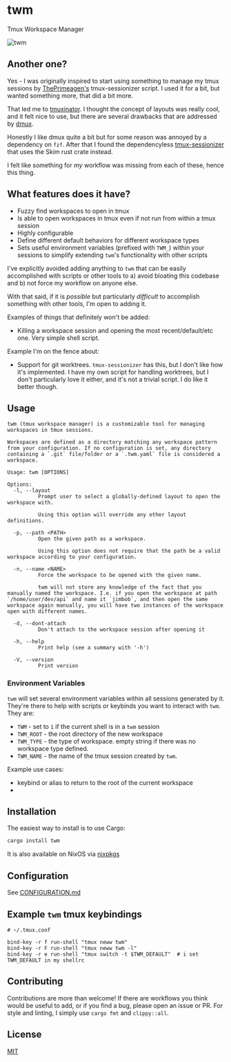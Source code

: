 # twm
Tmux Workspace Manager

![twm](https://s2.gifyu.com/images/twm2.gif)


## Another one?
Yes - I was originally inspired to start using something to manage my tmux sessions by [ThePrimeagen's](https://github.com/ThePrimeagen/.dotfiles/blob/602019e902634188ab06ea31251c01c1a43d1621/bin/.local/scripts/tmux-sessionizer) tmux-sessionizer script. I used it for a bit, but wanted something more, that did a bit more.

That led me to [tmuxinator](https://github.com/tmuxinator/tmuxinator). I thought the concept of layouts was really cool, and it felt nice to use, but there are several drawbacks that are addressed by [dmux](https://github.com/zdcthomas/dmux).

Honestly I like dmux quite a bit but for some reason was annoyed by a dependency on `fzf`. After that I found the dependencyless [tmux-sessionizer](https://github.com/jrmoulton/tmux-sessionizer) that uses the Skim rust crate instead.

I felt like something for *my* workflow was missing from each of these, hence this thing.

## What features does it have?

- Fuzzy find workspaces to open in tmux
- Is able to open workspaces in tmux even if not run from within a tmux session
- Highly configurable
- Define different default behaviors for different workspace types
- Sets useful environment variables (prefixed with `TWM_`) within your sessions to simplify extending `twm`'s functionality with other scripts


I've explicitly avoided adding anything to `twm` that can be easily accomplished with scripts or other tools to a) avoid bloating this codebase and b) not force my workflow on anyone else.

With that said, if it is *possible* but particularly *difficult* to accomplish something with other tools, I'm open to adding it.

Examples of things that definitely won't be added:

- Killing a workspace session and opening the most recent/default/etc one. Very simple shell script.

Example I'm on the fence about:
- Support for git worktrees. `tmux-sessionizer` has this, but I don't like how it's implemented. I have my own script for handling worktrees, but I don't particularly love it either, and it's not a trivial script. I do like it better though.


## Usage
```
twm (tmux workspace manager) is a customizable tool for managing workspaces in tmux sessions.

Workspaces are defined as a directory matching any workspace pattern from your configuration. If no configuration is set, any directory containing a `.git` file/folder or a `.twm.yaml` file is considered a workspace.

Usage: twm [OPTIONS]

Options:
  -l, --layout
          Prompt user to select a globally-defined layout to open the workspace with.

          Using this option will override any other layout definitions.

  -p, --path <PATH>
          Open the given path as a workspace.

          Using this option does not require that the path be a valid workspace according to your configuration.

  -n, --name <NAME>
          Force the workspace to be opened with the given name.

          twm will not store any knowledge of the fact that you manually named the workspace. I.e. if you open the workspace at path `/home/user/dev/api` and name it `jimbob`, and then open the same workspace again manually, you will have two instances of the workspace open with different names.

  -d, --dont-attach
          Don't attach to the workspace session after opening it

  -h, --help
          Print help (see a summary with '-h')

  -V, --version
          Print version

```

### Environment Variables
`twm` will set several environment variables within all sessions generated by it. They're there to help with scripts or keybinds you want to interact with `twm`. They are:
- `TWM` - set to `1` if the current shell is in a `twm` session
- `TWM_ROOT` - the root directory of the new workspace
- `TWM_TYPE` - the type of workspace. empty string if there was no workspace type defined.
- `TWM_NAME` - the name of the tmux session created by `twm`.

Example use cases:
- keybind or alias to return to the root of the current workspace
-

## Installation
The easiest way to install is to use Cargo:
```bash
cargo install twm
```

It is also available on NixOS via [nixpkgs](https://search.nixos.org/packages?channel=unstable&show=twm&from=0&size=50&sort=relevance&type=packages&query=twm)

## Configuration
See [CONFIGURATION.md](./doc/CONFIGURATION.md)


## Example `twm` tmux keybindings

```tmux
# ~/.tmux.conf

bind-key -r f run-shell "tmux neww twm"
bind-key -r F run-shell "tmux neww twm -l"
bind-key -r e run-shell "tmux switch -t $TWM_DEFAULT"  # i set TWM_DEFAULT in my shellrc
```

## Contributing

Contributions are more than welcome! If there are workflows you think would be useful to add, or if you find a bug, please open an issue or PR. For style and linting, I simply use `cargo fmt` and `clippy::all`.

## License
[MIT](./LICENSE)
